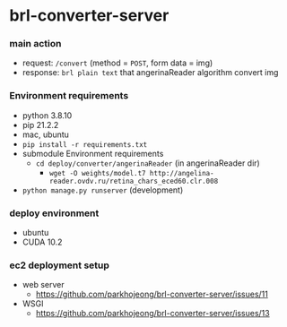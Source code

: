 # brl-converter-server

### main action

- request:  `/convert` (method = `POST`, form data = img) 
- response: `brl plain text` that angerinaReader algorithm convert img

### Environment requirements
- python 3.8.10
- pip 21.2.2
- mac, ubuntu
- `pip install -r requirements.txt`
- submodule Environment requirements 
    - `cd deploy/converter/angerinaReader` (in angerinaReader dir)
        - `wget -O weights/model.t7 http://angelina-reader.ovdv.ru/retina_chars_eced60.clr.008`
- `python manage.py runserver` (development)

### deploy environment
- ubuntu
- CUDA 10.2

### ec2 deployment setup
- web server
  - https://github.com/parkhojeong/brl-converter-server/issues/11
- WSGI
  - https://github.com/parkhojeong/brl-converter-server/issues/13
